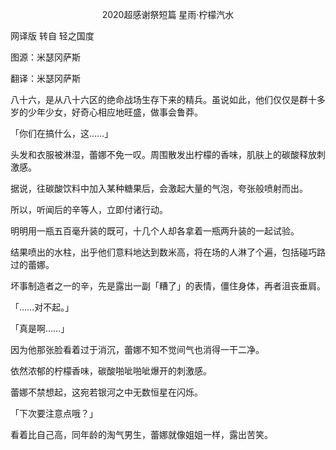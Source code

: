 <p align="center">2020超感谢祭短篇 星雨·柠檬汽水</p>

网译版 转自 轻之国度

图源：米瑟冈萨斯

翻译：米瑟冈萨斯

八十六，是从八十六区的绝命战场生存下来的精兵。虽说如此，他们仅仅是群十多岁的少年少女，好奇心相应地旺盛，做事会鲁莽。

「你们在搞什么，这……」

头发和衣服被淋湿，蕾娜不免一叹。周围散发出柠檬的香味，肌肤上的碳酸释放刺激感。

据说，往碳酸饮料中加入某种糖果后，会激起大量的气泡，夸张般喷射而出。

所以，听闻后的辛等人，立即付诸行动。

明明用一瓶五百毫升装的既可，十几个人却各拿着一瓶两升装的一起试验。

结果喷出的水柱，出乎他们意料地达到数米高，将在场的人淋了个遍，包括碰巧路过的蕾娜。

坏事制造者之一的辛，先是露出一副「糟了」的表情，僵住身体，再者沮丧垂肩。

「……对不起。」

「真是啊……」

因为他那张脸看着过于消沉，蕾娜不知不觉间气也消得一干二净。

依然浓郁的柠檬香味，碳酸啪呲啪呲爆开的刺激感。

蕾娜不禁想起，这宛若银河之中无数恒星在闪烁。

「下次要注意点哦？」

看着比自己高，同年龄的淘气男生，蕾娜就像姐姐一样，露出苦笑。

